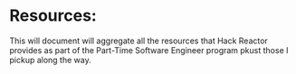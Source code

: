 # Resources:
This will document will aggregate all the resources that Hack Reactor provides as part of the Part-Time Software Engineer program pkust those I pickup along the way.


